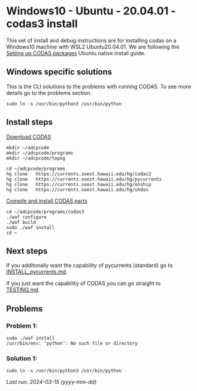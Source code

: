 # Windows10 - Ubuntu - 20.04.01 - codas3 install
This set of install and debug instructions are for installing codas on a Windows10 machine with WSL2 Ubuntu20.04.01. We are following the [Setting up CODAS packages](https://currents.soest.hawaii.edu/docs/adcp_doc/codas_setup/codas_config/index.html) Ubuntu native install guide.

## Windows specific solutions
This is the CLI solutions to the problems with running CODAS.  To see more details go to the problems section.
```
sudo ln -s /usr/bin/python3 /usr/bin/python
```

## Install steps
[Download CODAS](https://currents.soest.hawaii.edu/docs/adcp_doc/codas_setup/codas_config/index.html#download-codas-software-using-mercurial)
```
mkdir ~/adcpcode
mkdir ~/adcpcode/programs
mkdir ~/adcpcode/topog

cd ~/adcpcode/programs
hg clone   https://currents.soest.hawaii.edu/hg/codas3
hg clone   https://currents.soest.hawaii.edu/hg/pycurrents
hg clone   https://currents.soest.hawaii.edu/hg/onship
hg clone   https://currents.soest.hawaii.edu/hg/uhdas
```
[Compile and install CODAS parts](https://currents.soest.hawaii.edu/docs/adcp_doc/codas_setup/codas_config/index.html#compile-and-install-codas-components)

```
cd ~/adcpcode/programs/codas3
./waf configure
./waf build
sudo ./waf install
cd ~
```
## Next steps
If you additonally want the capability of pycurrents (standard) go to [INSTALL_pycurrents.md](INSTALL_pycurrents.md).

If you just want the capability of CODAS you can go straight to [TESTING.md](TESTING.md).

## Problems
### Problem 1:
```
sudo ./waf install
/usr/bin/env: ‘python’: No such file or directory
```
### Solution 1:
```
sudo ln -s /usr/bin/python3 /usr/bin/python
```

*Last run: 2024-03-15 (yyyy-mm-dd)*